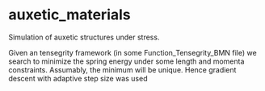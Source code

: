 # auxetic_materials
Simulation of auxetic structures under stress.

Given an tensegrity framework (in some Function_Tensegrity_BMN file) we search to minimize the spring energy under some length and momenta constraints. Assumably, the minimum will be unique. Hence gradient descent with adaptive step size was used
